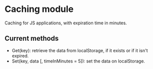 # Caching module
Caching for JS applications, with expiration time in minutes.

## Current methods
- Get(key): retrieve the data from localStorage, if it exists or if it isn't expired.
- Set(key, data [, timeInMinutes = 5]): set the data on localStorage.
